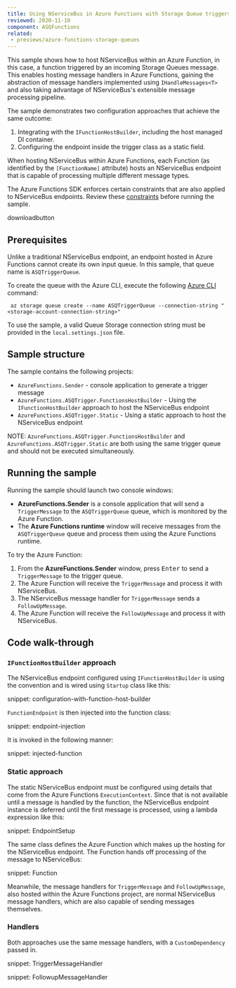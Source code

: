 ```yaml
---
title: Using NServiceBus in Azure Functions with Storage Queue triggers
reviewed: 2020-11-10
component: ASQFunctions
related:
 - previews/azure-functions-storage-queues
---
```


This sample shows how to host NServiceBus within an Azure Function, in this case, a function triggered by an incoming Storage Queues message. This enables hosting message handlers in Azure Functions, gaining the abstraction of message handlers implemented using `IHandleMessages<T>` and also taking advantage of NServiceBus's extensible message processing pipeline.

The sample demonstrates two configuration approaches that achieve the same outcome:
1. Integrating with the `IFunctionHostBuilder`, including the host managed DI container.
2. Configuring the endpoint inside the trigger class as a static field.

When hosting NServiceBus within Azure Functions, each Function (as identified by the `[FunctionName]` attribute) hosts an NServiceBus endpoint that is capable of processing multiple different message types.

The Azure Functions SDK enforces certain constraints that are also applied to NServiceBus endpoints. Review these [constraints](/previews/azure-functions-storage-queues.md) before running the sample.

downloadbutton

## Prerequisites

Unlike a traditional NServiceBus endpoint, an endpoint hosted in Azure Functions cannot create its own input queue. In this sample, that queue name is `ASQTriggerQueue`.

To create the queue with the Azure CLI, execute the following [Azure CLI](https://docs.microsoft.com/en-us/cli/azure/install-azure-cli) command:

```
 az storage queue create --name ASQTriggerQueue --connection-string "<storage-account-connection-string>"
```

To use the sample, a valid Queue Storage connection string must be provided in the `local.settings.json` file.

## Sample structure

The sample contains the following projects:
- `AzureFunctions.Sender` - console application to generate a trigger message
- `AzureFunctions.ASQTrigger.FunctionsHostBuilder` - Using the `IFunctionHostBuilder` approach to host the NServiceBus endpoint
- `AzureFunctions.ASQTrigger.Static` - Using a static approach to host the NServiceBus endpoint

NOTE: `AzureFunctions.ASQTrigger.FunctionsHostBuilder` and `AzureFunctions.ASQTrigger.Static` are both using the same trigger queue and should not be executed simultaneously. 

## Running the sample

Running the sample should launch two console windows:

* **AzureFunctions.Sender** is a console application that will send a `TriggerMessage` to the `ASQTriggerQueue` queue, which is monitored by the Azure Function.
* The **Azure Functions runtime** window will receive messages from the `ASQTriggerQueue` queue and process them using the Azure Functions runtime.

To try the Azure Function:

1. From the **AzureFunctions.Sender** window, press <kbd>Enter</kbd> to send a `TriggerMessage` to the trigger queue.
1. The Azure Function will receive the `TriggerMessage` and process it with NServiceBus.
1. The NServiceBus message handler for `TriggerMessage` sends a `FollowUpMessage`.
1. The Azure Function will receive the `FollowUpMessage` and process it with NServiceBus.

## Code walk-through

### `IFunctionHostBuilder` approach

The NServiceBus endpoint configured using `IFunctionHostBuilder` is using the convention and is wired using `Startup` class like this:

snippet: configuration-with-function-host-builder

`FunctionEndpoint` is then injected into the function class:

snippet: endpoint-injection

It is invoked in the following manner:

snippet: injected-function

### Static approach

The static NServiceBus endpoint must be configured using details that come from the Azure Functions `ExecutionContext`. Since that is not available until a message is handled by the function, the NServiceBus endpoint instance is deferred until the first message is processed, using a lambda expression like this:

snippet: EndpointSetup

The same class defines the Azure Function which makes up the hosting for the NServiceBus endpoint. The Function hands off processing of the message to NServiceBus:

snippet: Function

Meanwhile, the message handlers for `TriggerMessage` and `FollowUpMessage`, also hosted within the Azure Functions project, are normal NServiceBus message handlers, which are also capable of sending messages themselves.

### Handlers

Both approaches use the same message handlers, with a `CustomDependency` passed in.

snippet: TriggerMessageHandler

snippet: FollowupMessageHandler
